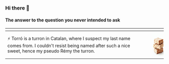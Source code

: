 ### Hi there 👋

#### The answer to the question you never intended to ask

|<span style="font-weight:normal"></span>|<span style="font-weight:normal"></span>|
|:---|---:|
|⚡ Torró is a turron in Catalan, where I suspect my last name comes from. I couldn't resist being named after such a nice sweet, hence my pseudo Rémy the turron. |<img src="turron.jpeg" alt="Image" width="80" height="80" style="margin-left: 10px;">|


<!--
**remyeltorro/remyeltorro** is a ✨ _special_ ✨ repository because its `README.md` (this file) appears on your GitHub profile.

Here are some ideas to get you started:

- 🔭 I’m currently working on ...
- 🌱 I’m currently learning ...
- 👯 I’m looking to collaborate on ...
- 🤔 I’m looking for help with ...
- 💬 Ask me about ...
- 📫 How to reach me: ...
- 😄 Pronouns: ...
- ⚡ Fun fact: ...
-->
